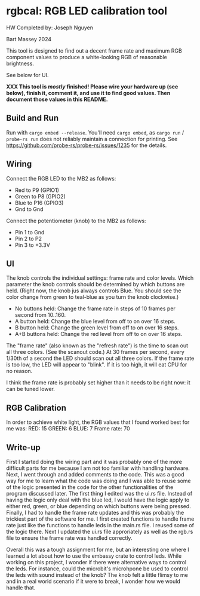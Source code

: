 # rgbcal: RGB LED calibration tool

HW Completed by: Joseph Nguyen

Bart Massey 2024

This tool is designed to find out a decent frame rate and
maximum RGB component values to produce a white-looking RGB
of reasonable brightness.

See below for UI.

**XXX This tool is _mostly_ finished! Please wire your
hardware up (see below), finish it, comment it, and use it
to find good values. Then document those values in this
README.**

## Build and Run

Run with `cargo embed --release`. You'll need `cargo embed`, as
`cargo run` / `probe-rs run` does not reliably maintain a
connection for printing. See
https://github.com/probe-rs/probe-rs/issues/1235 for the
details.

## Wiring

Connect the RGB LED to the MB2 as follows:

- Red to P9 (GPIO1)
- Green to P8 (GPIO2)
- Blue to P16 (GPIO3)
- Gnd to Gnd

Connect the potentiometer (knob) to the MB2 as follows:

- Pin 1 to Gnd
- Pin 2 to P2
- Pin 3 to +3.3V

## UI

The knob controls the individual settings: frame rate and
color levels. Which parameter the knob controls should be
determined by which buttons are held. (Right now, the knob
jus always controls Blue. You should see the color change
from green to teal-blue as you turn the knob clockwise.)

- No buttons held: Change the frame rate in steps of 10
  frames per second from 10..160.
- A button held: Change the blue level from off to on over
  16 steps.
- B button held: Change the green level from off to on over
  16 steps.
- A+B buttons held: Change the red level from off to on over
  16 steps.

The "frame rate" (also known as the "refresh rate") is the
time to scan out all three colors. (See the scanout code.)
At 30 frames per second, every 1/30th of a second the LED
should scan out all three colors. If the frame rate is too
low, the LED will appear to "blink". If it is too high, it
will eat CPU for no reason.

I think the frame rate is probably set higher than it needs
to be right now: it can be tuned lower.

## RGB Calibration

In order to achieve white light, the RGB values that I found worked best for me was:
RED: 15
GREEN: 6
BLUE: 7
Frame rate: 70

## Write-up

First I started doing the wiring part and it was probably one of the more difficult parts for me
because I am not too familiar with handling hardware. Next, I went through and added comments to the code.
This was a good way for me to learn what the code was doing and I was able to reuse some of the logic
presented in the code for the other functionalities of the program discussed later. The first thing I edited
was the ui.rs file. Instead of having the logic only deal with the blue led, I would have the logic apply to
either red, green, or blue depending on which buttons were being pressed. Finally, I had to handle the frame
rate updates and this was probably the trickiest part of the software for me. I first created functions to
handle frame rate just like the functions to handle leds in the main.rs file. I reused some of the logic there.
Next I updated the ui.rs file approriately as well as the rgb.rs file to ensure the frame rate was handled
correctly.

Overall this was a tough assignment for me, but an interesting one where I learned a lot about how to use the
embassy crate to control leds. While working on this project, I wonder if there were alternative ways to control
the leds. For instance, could the microbit's microhpone be used to control the leds with sound instead of the knob?
The knob felt a little flimsy to me and in a real world scenario if it were to break, I wonder how we would handle
that.
